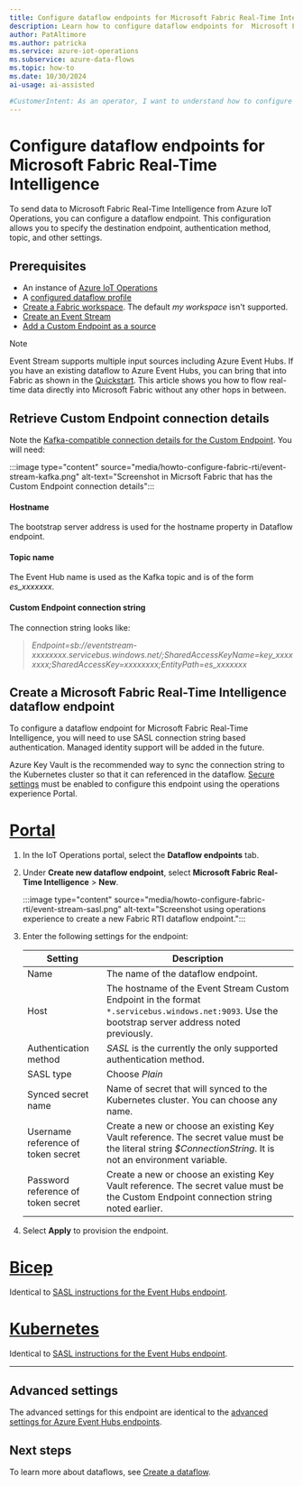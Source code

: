 ```yaml
---
title: Configure dataflow endpoints for Microsoft Fabric Real-Time Intelligence
description: Learn how to configure dataflow endpoints for  Microsoft Fabric Real-Time Intelligence in Azure IoT Operations.
author: PatAltimore
ms.author: patricka
ms.service: azure-iot-operations
ms.subservice: azure-data-flows
ms.topic: how-to
ms.date: 10/30/2024
ai-usage: ai-assisted

#CustomerIntent: As an operator, I want to understand how to configure dataflow endpoints for  Microsoft Fabric Real-Time Intelligence in Azure IoT Operations so that I can send real-time data to Microsoft Fabric.
---
```


# Configure dataflow endpoints for Microsoft Fabric Real-Time Intelligence

To send data to Microsoft Fabric Real-Time Intelligence from Azure IoT Operations, you can configure a dataflow endpoint. This configuration allows you to specify the destination endpoint, authentication method, topic, and other settings.

## Prerequisites

- An instance of [Azure IoT Operations](../deploy-iot-ops/howto-deploy-iot-operations.md)
- A [configured dataflow profile](howto-configure-dataflow-profile.md)
- [Create a Fabric workspace](/fabric/get-started/create-workspaces). The default *my workspace* isn't supported.
- [Create an Event Stream](/fabric/real-time-intelligence/event-streams/create-manage-an-eventstream#create-an-eventstream)
- [Add a Custom Endpoint as a source](/fabric/real-time-intelligence/event-streams/add-source-custom-app#add-custom-endpoint-data-as-a-source)

> [!NOTE]
> Event Stream supports multiple input sources including Azure Event Hubs. If you have an existing dataflow to Azure Event Hubs, you can bring that into Fabric as shown in the [Quickstart](../get-started-end-to-end-sample/quickstart-get-insights.md#ingest-data-into-real-time-intelligence). This article shows you how to flow real-time data directly into Microsoft Fabric without any other hops in between.

## Retrieve Custom Endpoint connection details
Note the [Kafka-compatible connection details for the Custom Endpoint](/fabric/real-time-intelligence/event-streams/add-source-custom-app#kafka). You will need:

:::image type="content" source="media/howto-configure-fabric-rti/event-stream-kafka.png" alt-text="Screenshot in Micrsoft Fabric that has the Custom Endpoint connection details":::

#### Hostname
The bootstrap server address is used for the hostname property in Dataflow endpoint. 

#### Topic name
The Event Hub name is used as the Kafka topic and is of the form *es_xxxxxxx*.

#### Custom Endpoint connection string
The connection string looks like:
> *Endpoint=sb://eventstream-xxxxxxxx.servicebus.windows.net/;SharedAccessKeyName=key_xxxxxxxx;SharedAccessKey=xxxxxxxx;EntityPath=es_xxxxxxx*


## Create a Microsoft Fabric Real-Time Intelligence dataflow endpoint

To configure a dataflow endpoint for Microsoft Fabric Real-Time Intelligence, you will need to use SASL connection string based authentication. Managed identity support will be added in the future. 

Azure Key Vault is the recommended way to sync the connection string to the Kubernetes cluster so that it can referenced in the dataflow. [Secure settings](../deploy-iot-ops/howto-enable-secure-settings.md) must be enabled to configure this endpoint using the operations experience Portal.

# [Portal](#tab/portal)

1. In the IoT Operations portal, select the **Dataflow endpoints** tab.
1. Under **Create new dataflow endpoint**, select **Microsoft Fabric Real-Time Intelligence** > **New**.

    :::image type="content" source="media/howto-configure-fabric-rti/event-stream-sasl.png" alt-text="Screenshot using operations experience to create a new Fabric RTI dataflow endpoint.":::

1. Enter the following settings for the endpoint:

    | Setting               | Description                                                                                       |
    | --------------------- | ------------------------------------------------------------------------------------------------- |
    | Name                  | The name of the dataflow endpoint.                                                              |
    | Host                  | The hostname of the Event Stream Custom Endpoint in the format `*.servicebus.windows.net:9093`. Use the bootstrap server address noted previously. |
    | Authentication method | *SASL* is the currently the only supported authentication method. |
    | SASL type             | Choose *Plain* |
    | Synced secret name    | Name of secret that will synced to the Kubernetes cluster. You can choose any name. |
    | Username reference of token secret | Create a new or choose an existing Key Vault reference. The secret value must be the literal string *$ConnectionString*. It is not an environment variable. |
    | Password reference of token secret | Create a new or choose an existing Key Vault reference. The secret value must be the Custom Endpoint connection string noted earlier. |

1. Select **Apply** to provision the endpoint.

# [Bicep](#tab/bicep)

Identical to [SASL instructions for the Event Hubs endpoint](../connect-to-cloud/howto-configure-kafka-endpoint?tabs=bicep#sasl).

# [Kubernetes](#tab/kubernetes)

Identical to [SASL instructions for the Event Hubs endpoint](../connect-to-cloud/howto-configure-kafka-endpoint?tabs=kubernetes#sasl).

---

## Advanced settings

The advanced settings for this endpoint are identical to the [advanced settings for Azure Event Hubs endpoints](../connect-to-cloud/howto-configure-kafka-endpoint#advanced-settings).

## Next steps

To learn more about dataflows, see [Create a dataflow](howto-create-dataflow.md).